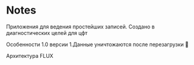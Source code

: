 # Notes
Приложения для ведения простейших записей. Создано в диагностических целей для цфт

Особенности 1.0 версии
1.Данные уничтожаются после перезагрузки 🤩

Архитектура FLUX

